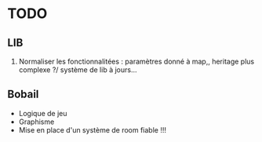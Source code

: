 # TODO

## LIB
1. Normaliser les fonctionnalitées : paramètres donné à map,, heritage plus complexe ?/ système de lib à jours...

## Bobail
- Logique de jeu
- Graphisme
- Mise en place d'un système de room fiable !!!


